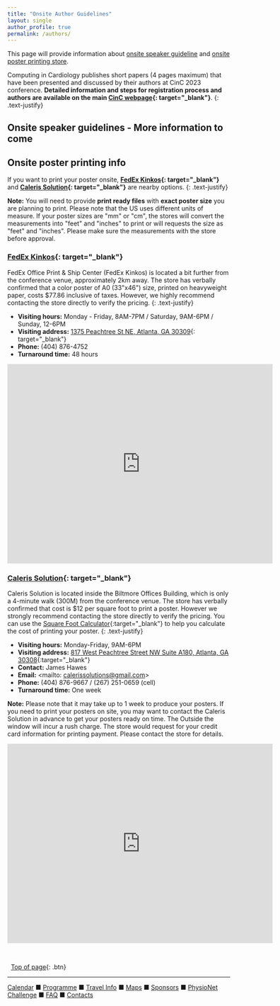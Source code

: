 ```yaml
---
title: "Onsite Author Guidelines"
layout: single
author_profile: true
permalink: /authors/
---
```

<a name="top"></a>
This page will provide information about [onsite speaker guideline](../authors/#speaker) and [onsite poster printing store](../authors/#poster). 

Computing in Cardiology publishes short papers (4 pages maximum) that have been presented and discussed by their authors at CinC 2023 conference. **Detailed information and steps for registration process and authors are available on the main [CinC webpage](https://cinc.org/inf_authors/){: target="_blank"}**.
{: .text-justify}

## <a name="speaker"></a>Onsite speaker guidelines - More information to come

## <a name="poster"></a>Onsite poster printing info
If you want to print your poster onsite, **[FedEx Kinkos](https://local.fedex.com/en-us/ga/atlanta/office-1509?cmp=LOC-1001545-3-1-971-1110000-US-US-EN-GPLCOPYANDPRINT){: target="_blank"}** and **[Caleris Solution](https://calerissolutions.com/){: target="_blank"}** are nearby options.
{: .text-justify}
<p class="notice--warning">
	<strong>Note:</strong> You will need to provide <strong>print ready files</strong> with <strong>exact poster size</strong> you are planning to print. Please note that the US uses different units of measure. If your poster sizes are "mm" or "cm", the stores will convert the measurements into "feet" and "inches" to print or will requests the size as "feet" and "inches". Please make sure the measurements with the store before approval.
</p>

### [FedEx Kinkos](https://local.fedex.com/en-us/ga/atlanta/office-1509?cmp=LOC-1001545-3-1-971-1110000-US-US-EN-GPLCOPYANDPRINT){: target="_blank"}
FedEx Office Print & Ship Center (FedEx Kinkos) is located a bit further from the conference venue, approximately 2km away. The store has verbally confirmed that a color poster of A0 (33"x46") size, printed on heavyweight paper, costs $77.86 inclusive of taxes. However, we highly recommend contacting the store directly to verify the pricing. 
{: .text-justify}

* **Visiting hours:** Monday - Friday, 8AM-7PM / Saturday, 9AM-6PM / Sunday, 12-6PM
* **Visiting address:** [1375 Peachtree St NE, Atlanta, GA 30309](https://goo.gl/maps/LGkTE1sRe8Y9rw1y9){: target="_blank"}
* **Phone:** (404) 876-4752
* **Turnaround time:** 48 hours

<iframe src="https://www.google.com/maps/embed?pb=!1m28!1m12!1m3!1d13264.344751697727!2d-84.3965634795307!3d33.784272422142436!2m3!1f0!2f0!3f0!3m2!1i1024!2i768!4f13.1!4m13!3e3!4m5!1s0x88f50466be9894e5%3A0x6c3a4370c99dd7d7!2sGlobal%20Learning%20and%20Conference%20Center%2C%204th%20Street%20Northwest%2C%20Atlanta%2C%20GA!3m2!1d33.7761528!2d-84.38952259999999!4m5!1s0x88f5045004bd9987%3A0xb313a9b59022144f!2sFedEx%20Office%20Print%20%26%20Ship%20Center%2C%201375%20Peachtree%20St%20NE%2C%20Atlanta%2C%20GA%2030309!3m2!1d33.792223!2d-84.38585499999999!5e0!3m2!1sen!2sus!4v1688740012223!5m2!1sen!2sus" width="600" height="450" style="border:0;" allowfullscreen="" loading="lazy" referrerpolicy="no-referrer-when-downgrade"></iframe>

### [Caleris Solution](https://calerissolutions.com/){: target="_blank"}
Caleris Solution is located inside the Biltmore Offices Building, which is only a 4-minute walk (300M) from the conference venue. The store has verbally confirmed that cost is $12 per square foot to print a poster. However we strongly recommend contacting the store directly to verify the pricing. You can use the [Square Foot Calculator](https://www.thecalculatorsite.com/misc/square-footage-calculator.php){:target="_blank"} to help you calculate the cost of printing your poster.
{: .text-justify}
* **Visiting hours:** Monday-Friday, 9AM-6PM
* **Visiting address:** [817 West Peachtree Street NW Suite A180, Atlanta, GA 30308](https://goo.gl/maps/ozQd2m1yKbtoWr4F9){:target="_blank"}
* **Contact:** James Hawes
* **Email:** <mailto: calerissolutions@gmail.com>
* **Phone:** (404) 876-9667 / (267) 251-0659 (cell)
* **Turnaround time:** One week
<p class="notice--warning">
	<strong>Note:</strong> Please note that it may take up to 1 week to produce your posters. If you need to print your posters on site, you may want to contact the Caleris Solution in advance to get your posters ready on time. The  Outside the window will incur a rush charge. The store would request for your credit card information for printing payment. Please contact the store for details.
</p>

<iframe src="https://www.google.com/maps/embed?pb=!1m28!1m12!1m3!1d3316.3746350177776!2d-84.39081672358645!3d33.77682252326189!2m3!1f0!2f0!3f0!3m2!1i1024!2i768!4f13.1!4m13!3e3!4m5!1s0x88f50466be9894e5%3A0x6c3a4370c99dd7d7!2sGlobal%20Learning%20and%20Conference%20Center%2C%204th%20Street%20Northwest%2C%20Atlanta%2C%20GA!3m2!1d33.7761528!2d-84.38952259999999!4m5!1s0x88f50466c2db507d%3A0x5686d4e4df763036!2sCaleris%20Solutions%2C%20(Printing%2C%20Pack%20%26%20Ship%2C%20Promotional%20Products)%2C%20817%20West%20Peachtree%20Street%20Northwest%20Suite%20A180%20404%2C%20Inside%20Biltmore%20Offices%20Bldg%2C%209667%20876%20Suite%20A180%2C%20Atlanta%2C%20GA%2030308!3m2!1d33.7773239!2d-84.38698409999999!5e0!3m2!1sen!2sus!4v1688740095000!5m2!1sen!2sus" width="600" height="450" style="border:0;" allowfullscreen="" loading="lazy" referrerpolicy="no-referrer-when-downgrade"></iframe>


&nbsp;

&nbsp;
[Top of page](#top){: .btn}

---

[Calendar](../dates/) &#9632; [Programme](../programme/) &#9632; [Travel Info](../travel/) &#9632; [Maps](../map) &#9632; [Sponsors](../sponsors/) &#9632; [PhysioNet Challenge](../challenge/) &#9632; [FAQ](../faq/) &#9632; [Contacts](../contact/)